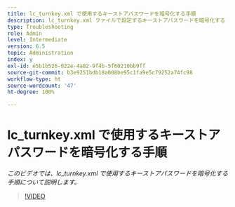 ```yaml
---
title: lc_turnkey.xml で使用するキーストアパスワードを暗号化する手順
description: lc_turnkey.xml ファイルで設定するキーストアパスワードを暗号化する
type: Troubleshooting
role: Admin
level: Intermediate
version: 6.5
topic: Administration
index: y
exl-id: e5b1b526-022e-4a82-9f4b-5f60210bb9ff
source-git-commit: b3e9251bdb18a008be95c1fa9e5c79252a74fc98
workflow-type: ht
source-wordcount: '47'
ht-degree: 100%

---
```


# lc_turnkey.xml で使用するキーストアパスワードを暗号化する手順

*このビデオでは、lc_turnkey.xml で使用するキーストアパスワードを暗号化する手順について説明します。*

>[!VIDEO](https://video.tv.adobe.com/v/335538?quality=12&learn=on)
